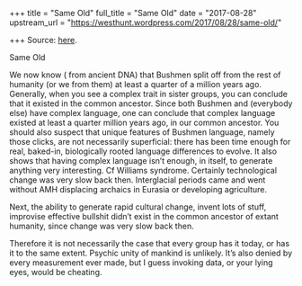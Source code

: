 +++
title = "Same Old"
full_title = "Same Old"
date = "2017-08-28"
upstream_url = "https://westhunt.wordpress.com/2017/08/28/same-old/"

+++
Source: [here](https://westhunt.wordpress.com/2017/08/28/same-old/).

Same Old

We now know ( from ancient DNA) that Bushmen split off from the rest of
humanity (or we from them) at least a quarter of a million years ago.
Generally, when you see a complex trait in sister groups, you can
conclude that it existed in the common ancestor. Since both Bushmen and
(everybody else) have complex language, one can conclude that complex
language existed at least a quarter million years ago, in our common
ancestor. You should also suspect that unique features of Bushmen
language, namely those clicks, are not necessarily superficial: there
has been time enough for real, baked-in, biologically rooted language
differences to evolve. It also shows that having complex language isn’t
enough, in itself, to generate anything very interesting. Cf Williams
syndrome. Certainly technological change was very slow back then.
Interglacial periods came and went without AMH displacing archaics in
Eurasia or developing agriculture.

Next, the ability to generate rapid cultural change, invent lots of
stuff, improvise effective bullshit didn’t exist in the common ancestor
of extant humanity, since change was very slow back then.

Therefore it is not necessarily the case that every group has it today,
or has it to the same extent. Psychic unity of mankind is unlikely. It’s
also denied by every measurement ever made, but I guess invoking data,
or your lying eyes, would be cheating.

